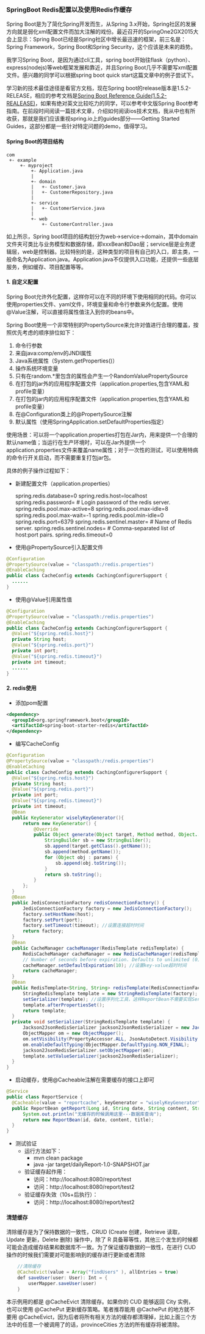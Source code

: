 ### SpringBoot Redis配置以及使用Redis作缓存 ###

Spring Boot是为了简化Spring开发而生，从Spring 3.x开始，Spring社区的发展方向就是弱化xml配置文件而加大注解的戏份。最近召开的SpringOne2GX2015大会上显示：Spring Boot已经是Spring社区中增长最迅速的框架，前三名是：Spring Framework，Spring Boot和Spring Security，这个应该是未来的趋势。

我学习Spring Boot，是因为通过cli工具，spring boot开始往flask（python）、express(nodejs)等web框架发展和靠近，并且Spring Boot几乎不需要写xml配置文件。感兴趣的同学可以根据spring boot quick start这篇文章中的例子尝试下。

学习新的技术最佳途径是看官方文档，现在Spring boot的release版本是1.5.2-RELEASE，相应的参考文档是[Spring Boot Reference Guide(1.5.2-REALEASE)](http://docs.spring.io/spring-boot/docs/current/reference/htmlsingle/)，如果有绝对英文比较吃力的同学，可以参考中文版Spring Boot参考指南。在前段时间阅读一篇技术文章，介绍如何阅读ios技术文档，我从中也有所收获，那就是我们应该重视spring.io上的guides部分——Getting Started Guides，这部分都是一些针对特定问题的demo，值得学习。

#### Spring Boot的项目结构 ####

	com
	 +- example
	     +- myproject
	         +- Application.java
	         |
	         +- domain
	         |   +- Customer.java
	         |   +- CustomerRepository.java
	         |
	         +- service
	         |   +- CustomerService.java
	         |
	         +- web
	             +- CustomerController.java

如上所示，Spring boot项目的结构划分为web->service->domain，其中domain文件夹可类比与业务模型和数据存储，即xxxBean和Dao层；service层是业务逻辑层，web是控制器。比较特别的是，这种类型的项目有自己的入口，即主类，一般命名为Application.java。Application.java不仅提供入口功能，还提供一些底层服务，例如缓存、项目配置等等。

#### 1. 自定义配置 ####
Spring Boot允许外化配置，这样你可以在不同的环境下使用相同的代码。你可以使用properties文件、yaml文件，环境变量和命令行参数来外化配置。使用@Value注解，可以直接将属性值注入到你的beans中。

Spring Boot使用一个非常特别的PropertySource来允许对值进行合理的覆盖，按照优先考虑的顺序排位如下：

1. 命令行参数
2. 来自java:comp/env的JNDI属性
3. Java系统属性（System.getProperties()）
4. 操作系统环境变量
5. 只有在random.*里包含的属性会产生一个RandomValuePropertySource
6. 在打包的jar外的应用程序配置文件（application.properties,包含YAML和profile变量）
7. 在打包的jar内的应用程序配置文件（application.properties,包含YAML和profile变量）
8. 在@Configuration类上的@PropertySource注解
9. 默认属性（使用SpringApplication.setDefaultProperties指定）

使用场景：可以将一个application.properties打包在Jar内，用来提供一个合理的默认name值；当运行在生产环境时，可以在Jar外提供一个application.properties文件来覆盖name属性；对于一次性的测试，可以使用特病的命令行开关启动，而不需要重复打包jar包。

具体的例子操作过程如下：

* 新建配置文件（application.properties）

	spring.redis.database=0
	spring.redis.host=localhost
	spring.redis.password= # Login password of the redis server.
	spring.redis.pool.max-active=8
	spring.redis.pool.max-idle=8
	spring.redis.pool.max-wait=-1
	spring.redis.pool.min-idle=0
	spring.redis.port=6379
	spring.redis.sentinel.master= # Name of Redis server.
	spring.redis.sentinel.nodes= # Comma-separated list of host:port pairs.
	spring.redis.timeout=0

* 使用@PropertySource引入配置文件

```Java
@Configuration
@PropertySource(value = "classpath:/redis.properties")
@EnableCaching
public class CacheConfig extends CachingConfigurerSupport {
  ......
}
```

* 使用@Value引用属性值

```Java
@Configuration
@PropertySource(value = "classpath:/redis.properties")
@EnableCaching
public class CacheConfig extends CachingConfigurerSupport {
  @Value("${spring.redis.host}")
  private String host;
  @Value("${spring.redis.port}")
  private int port;
  @Value("${spring.redis.timeout}")
  private int timeout;
  ......
}
```

#### 2. redis使用 ####
* 添加pom配置

```xml
<dependency>
  <groupId>org.springframework.boot</groupId>
  <artifactId>spring-boot-starter-redis</artifactId>
</dependency>
```

* 编写CacheConfig

```Java
@Configuration
@PropertySource(value = "classpath:/redis.properties")
@EnableCaching
public class CacheConfig extends CachingConfigurerSupport {
  @Value("${spring.redis.host}")
  private String host;
  @Value("${spring.redis.port}")
  private int port;
  @Value("${spring.redis.timeout}")
  private int timeout;
  @Bean
  public KeyGenerator wiselyKeyGenerator(){
      return new KeyGenerator() {
          @Override
          public Object generate(Object target, Method method, Object... params) {
              StringBuilder sb = new StringBuilder();
              sb.append(target.getClass().getName());
              sb.append(method.getName());
              for (Object obj : params) {
                  sb.append(obj.toString());
              }
              return sb.toString();
          }
      };
  }
  @Bean
  public JedisConnectionFactory redisConnectionFactory() {
      JedisConnectionFactory factory = new JedisConnectionFactory();
      factory.setHostName(host);
      factory.setPort(port);
      factory.setTimeout(timeout); //设置连接超时时间
      return factory;
  }
  @Bean
  public CacheManager cacheManager(RedisTemplate redisTemplate) {
      RedisCacheManager cacheManager = new RedisCacheManager(redisTemplate);
      // Number of seconds before expiration. Defaults to unlimited (0)
      cacheManager.setDefaultExpiration(10); //设置key-value超时时间
      return cacheManager;
  }
  @Bean
  public RedisTemplate<String, String> redisTemplate(RedisConnectionFactory factory) {
      StringRedisTemplate template = new StringRedisTemplate(factory);
      setSerializer(template); //设置序列化工具，这样ReportBean不需要实现Serializable接口
      template.afterPropertiesSet();
      return template;
  }
  private void setSerializer(StringRedisTemplate template) {
      Jackson2JsonRedisSerializer jackson2JsonRedisSerializer = new Jackson2JsonRedisSerializer(Object.class);
      ObjectMapper om = new ObjectMapper();
      om.setVisibility(PropertyAccessor.ALL, JsonAutoDetect.Visibility.ANY);
      om.enableDefaultTyping(ObjectMapper.DefaultTyping.NON_FINAL);
      jackson2JsonRedisSerializer.setObjectMapper(om);
      template.setValueSerializer(jackson2JsonRedisSerializer);
  }
}
```

* 启动缓存，使用@Cacheable注解在需要缓存的接口上即可

```Java
@Service
public class ReportService {
  @Cacheable(value = "reportcache", keyGenerator = "wiselyKeyGenerator")
  public ReportBean getReport(Long id, String date, String content, String title) {
      System.out.println("无缓存的时候调用这里---数据库查询");
      return new ReportBean(id, date, content, title);
  }
}
```

* 测试验证
	* 运行方法如下：
		* mvn clean package
		* java -jar target/dailyReport-1.0-SNAPSHOT.jar
	* 验证缓存起作用：
		* 访问：http://localhost:8080/report/test
		* 访问：http://localhost:8080/report/test2
	* 验证缓存失效（10s+后执行）：
		* 访问：http://localhost:8080/report/test2

#### 清楚缓存 ####
清除缓存是为了保持数据的一致性，CRUD (Create 创建，Retrieve 读取，Update 更新，Delete 删除) 操作中，除了 R 具备幂等性，其他三个发生的时候都可能会造成缓存结果和数据库不一致。为了保证缓存数据的一致性，在进行 CUD 操作的时候我们需要对可能影响到的缓存进行更新或者清除

```java
    //清除缓存
    @CacheEvict(value = Array("findUsers" ), allEntries = true)  
    def saveUser(user: User): Int = {
        userMapper.saveUser(user)
    }
```

本示例用的都是 @CacheEvict 清除缓存。如果你的 CUD 能够返回 City 实例，也可以使用 @CachePut 更新缓存策略。笔者推荐能用 @CachePut 的地方就不要用 @CacheEvict，因为后者将所有相关方法的缓存都清理掉，比如上面三个方法中的任意一个被调用了的话，provinceCities 方法的所有缓存将被清除。